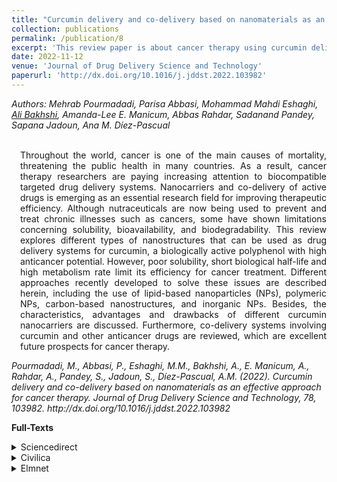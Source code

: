 ```yaml
---
title: "Curcumin delivery and co-delivery based on nanomaterials as an effective approach for cancer therapy"
collection: publications
permalink: /publication/8
excerpt: 'This review paper is about cancer therapy using curcumin delivery with utilization of nanomaterials.'
date: 2022-11-12
venue: 'Journal of Drug Delivery Science and Technology'
paperurl: 'http://dx.doi.org/10.1016/j.jddst.2022.103982'
---
```

<address class="author">Authors: Mehrab Pourmadadi, Parisa Abbasi, Mohammad Mahdi Eshaghi, <a rel="author" href="https://bakhshiali.github.io">Ali Bakhshi</a>, Amanda-Lee E. Manicum, Abbas Rahdar, Sadanand Pandey, Sapana Jadoun, Ana M. Díez-Pascual</address><br>

<p align="justify" style="padding-left: 1em">
Throughout the world, cancer is one of the main causes of mortality, threatening the public health in many countries. As a result, cancer therapy researchers 
are paying increasing attention to biocompatible targeted drug delivery systems. Nanocarriers and co-delivery of active drugs is emerging as an essential 
research field for improving therapeutic efficiency. Although nutraceuticals are now being used to prevent and treat chronic illnesses such as cancers, 
some have shown limitations concerning solubility, bioavailability, and biodegradability. This review explores different types of nanostructures that 
can be used as drug delivery systems for curcumin, a biologically active polyphenol with high anticancer potential. However, poor solubility, short 
biological half-life and high metabolism rate limit its efficiency for cancer treatment. Different approaches recently developed to solve these issues 
are described herein, including the use of lipid-based nanoparticles (NPs), polymeric NPs, carbon-based nanostructures, and inorganic NPs. Besides, 
the characteristics, advantages and drawbacks of different curcumin nanocarriers are discussed. Furthermore, co-delivery systems involving curcumin 
and other anticancer drugs are reviewed, which are excellent future prospects for cancer therapy.
</p>
<cite> Pourmadadi, M., Abbasi, P., Eshaghi, M.M., Bakhshi, A., E. Manicum, A., Rahdar, A., Pandey, S., Jadoun, S., Díez-Pascual, A.M. (2022). Curcumin delivery and co-delivery based on nanomaterials as an effective approach for cancer therapy. Journal of Drug Delivery Science and Technology, 78, 103982. http://dx.doi.org/10.1016/j.jddst.2022.103982 </cite>

<b>Full-Texts</b>
<details>
<summary>Sciencedirect</summary>
  <a href="https://www.sciencedirect.com/science/article/abs/pii/S1773224722008930"> Pourmadadi, M., Abbasi, P., Eshaghi, M.M., Bakhshi, A., E. Manicum, A., Rahdar, A., Pandey, S., Jadoun, S., Díez-Pascual, A.M. (2022). Curcumin delivery and co-delivery based on nanomaterials as an effective approach for cancer therapy. Journal of Drug Delivery Science and Technology, 78, 103982. http://dx.doi.org/10.1016/j.jddst.2022.103982 </a>
</details>
<details>
<summary>Civilica</summary>
  <a href="https://civilica.com/isi/10.1016**j.jddst.2022.103982/"> Pourmadadi, M., Abbasi, P., Eshaghi, M.M., Bakhshi, A., E. Manicum, A., Rahdar, A., Pandey, S., Jadoun, S., Díez-Pascual, A.M. (2022). Curcumin delivery and co-delivery based on nanomaterials as an effective approach for cancer therapy. Journal of Drug Delivery Science and Technology, 78, 103982. http://dx.doi.org/10.1016/j.jddst.2022.103982 </a>
</details>
<details>
<summary>Elmnet</summary>
  <a href="https://elmnet.ir/article/410090486-6108/Curcumin-delivery-and-co-delivery-based-on-nanomaterials-as-an-effective-approach-for-cancer-therapy"> Pourmadadi, M., Abbasi, P., Eshaghi, M.M., Bakhshi, A., E. Manicum, A., Rahdar, A., Pandey, S., Jadoun, S., Díez-Pascual, A.M. (2022). Curcumin delivery and co-delivery based on nanomaterials as an effective approach for cancer therapy. Journal of Drug Delivery Science and Technology, 78, 103982. http://dx.doi.org/10.1016/j.jddst.2022.103982 </a>
</details>
